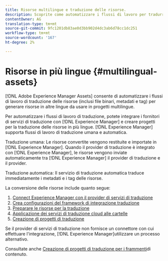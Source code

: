 ```yaml
---
title: Risorse multilingue e traduzione delle risorse.
description: Scoprite come automatizzare i flussi di lavoro per tradurre le risorse, inclusi file binari, metadati e tag in più lingue.
contentOwner: AG
translation-type: tm+mt
source-git-commit: 9fc1201db83ae0d3bb902d4dc3ab6d78cc1dc251
workflow-type: tm+mt
source-wordcount: '167'
ht-degree: 2%

---
```



# Risorse in più lingue {#multilingual-assets}

[!DNL Adobe Experience Manager Assets] consente di automatizzare i flussi di lavoro di traduzione delle risorse (inclusi file binari, metadati e tag) per generare risorse in altre lingue da usare in progetti multilingue.

Per automatizzare i flussi di lavoro di traduzione, potete integrare i fornitori di servizi di traduzione con [!DNL Experience Manager] e creare progetti per la traduzione delle risorse in più lingue. [!DNL Experience Manager] supporta flussi di lavoro di traduzione umana e automatica.

Traduzione umana: Le risorse convertite vengono restituite e importate in [!DNL Experience Manager]. Quando il provider di traduzione è integrato con [!DNL Experience Manager], le risorse vengono inviate automaticamente tra [!DNL Experience Manager] il provider di traduzione e il provider.

Traduzione automatica: Il servizio di traduzione automatica traduce immediatamente i metadati e i tag delle risorse.

La conversione delle risorse include quanto segue:

1. [Connect  Experience Manager con il provider di servizi di traduzione](/help/sites-administering/tc-tic.md#connecting-to-a-translation-service-provider)
1. [Crea configurazioni del framework di integrazione traduzione](/help/sites-administering/tc-tic.md)
1. [Preparare le risorse per la traduzione](preparing-assets-for-translation.md)
1. [Applicazione dei servizi di traduzione cloud alle cartelle](transition-cloud-services.md)
1. [Creazione di progetti di traduzione](translation-projects.md)

Se il provider di servizi di traduzione non fornisce un connettore con cui effettuare l&#39;integrazione, [!DNL Experience Manager]utilizzare un processo [](/help/sites-administering/tc-manage.md#exporting-a-translation-job)alternativo.

Consultate anche [Creazione di progetti di traduzione per i frammenti](creating-translation-projects-for-content-fragments.md)di contenuto.
